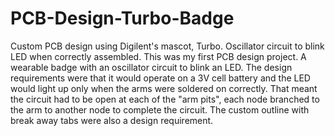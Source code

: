 # PCB-Design-Turbo-Badge
Custom PCB design using Digilent's mascot, Turbo. Oscillator circuit to blink LED when correctly assembled. 
This was my first PCB design project. A wearable badge with an oscillator circuit to blink an LED. 
The design requirements were that it would operate on a 3V cell battery and the LED would light up only when the arms were soldered on correctly.
That meant the circuit had to be open at each of the "arm pits", each node branched to the arm to another node to complete the circuit.
The custom outline with break away tabs were also a design requirement. 

